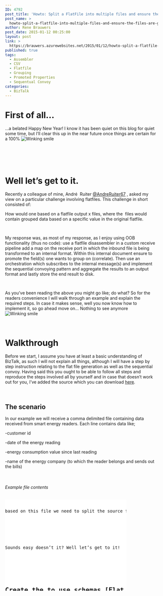 ```yaml
---
ID: 4792
post_title: 'Howto: Split a FlatFile into multiple files and ensure the files are grouped based on content from the source file using out of the box BizTalk functionality'
post_name: >
  howto-split-a-flatfile-into-multiple-files-and-ensure-the-files-are-grouped-based-on-content-from-the-source-file-using-out-of-the-box-biztalk-functionality
author: Rene Brauwers
post_date: 2015-01-12 00:25:00
layout: post
link: >
  https://brauwers.azurewebsites.net/2015/01/12/howto-split-a-flatfile-into-multiple-files-and-ensure-the-files-are-grouped-based-on-content-from-the-source-file-using-out-of-the-box-biztalk-functionality/
published: true
tags:
  - Assembler
  - CSV
  - Flatfile
  - Grouping
  - Promoted Properties
  - Sequentual Convoy
categories:
  - BizTalk
---
```

<h1>First of all…</h1>
<p>…a belated Happy New Year! I know it has been quiet on this blog for quiet some time, but I’ll clear this up in the near future once things are certain for a 100% <img class="wlEmoticon wlEmoticon-winkingsmile" style="border-top-style: none;border-left-style: none;border-bottom-style: none;border-right-style: none" alt="Winking smile" src="https://blogbrauwersimages.blob.core.windows.net/images/uploads/2015/01/wlEmoticon-winkingsmile.png"></p>
<h1>&nbsp;</h1>
<h1>Well let’s get to it.</h1>
<p>Recently a colleague of mine, André&nbsp; Ruiter <a href="https://twitter.com/andreruiter67" target="_blank" rel="noopener noreferrer">@AndreRuiter67</a> , asked my view on a particular challenge involving flatfiles. This challenge in short consisted of:</p>
<p>How would one based on a flatfile output x files, where the&nbsp; files would contain grouped data based on a specific value in the original flatfile. </p>
<p>&nbsp;</p>
<p>My response was, as most of my response, as I enjoy using OOB functionality (thus no code): use a flatfile disassembler in a custom receive pipeline add a map on the receive port in which the inbound file is being transformed to an internal format. Within this internal document ensure to promote the field(s) one wants to group on (correlate). Then use an orchestration which subscribes to the internal message(s) and implement the sequential convoying pattern and aggregate the results to an output format and lastly store the end result to disk.</p>
<p>&nbsp;</p>
<p>As you’ve been reading the above you might go like; do what? So for the readers convenience I will walk through an example and explain the required steps. In case it makes sense, well you now know how to implement it, so go ahead move on… Nothing to see anymore <img class="wlEmoticon wlEmoticon-winkingsmile" style="border-top-style: none;border-left-style: none;border-bottom-style: none;border-right-style: none" alt="Winking smile" src="https://blogbrauwersimages.blob.core.windows.net/images/uploads/2015/01/wlEmoticon-winkingsmile.png"></p>
<p>&nbsp;</p>
<h1>Walkthrough</h1>
<p>Before we start, I assume you have at least a basic understanding of BizTalk, as such I will not explain all things, although I will have a step by step instruction relating to the flat file generation as well as the sequential convoy. Having said this you ought to be able to follow all steps and reproduce the steps involved all by yourself and in case that doesn’t work out for you, I’ve added the source which you can download <a href="http://bit.ly/1AN6arB" target="_blank" rel="noopener noreferrer">here</a>. </p>
<p>&nbsp;</p>
<h2></h2>
<h2>The scenario</h2>
<p>In our example we will receive a comma delimited file containing data received from smart energy readers. Each line contains data like;</p>
<p>-customer id</p>
<p>-date of the energy reading</p>
<p>-energy consumption value since last reading</p>
<p>-name of the energy company (to which the reader belongs and sends out the bills)</p>
<p>&nbsp;</p>
<h6>Example file contents</h6>
<div id="scid:9D7513F9-C04C-4721-824A-2B34F0212519:5574375d-4cb1-411c-bfc5-6d17f35a2b55" class="wlWriterEditableSmartContent" style="float: none;padding-bottom: 0px;padding-top: 0px;padding-left: 0px;margin: 0px;padding-right: 0px">
<pre style="width: 400px;height: 300px;background-color:White;overflow: auto"><div><!--

Code highlighting produced by Actipro CodeHighlighter (freeware)
http://www.CodeHighlighter.com/

--><span style="color: #000000">customerId,readingDate,consumption,energyCompanyName
</span><span style="color: #800080">1</span><span style="color: #000000">,</span><span style="color: #800080">2015</span><span style="color: #000000">-</span><span style="color: #800080">01</span><span style="color: #000000">-</span><span style="color: #800080">01</span><span style="color: #000000">,</span><span style="color: #800080">12</span><span style="color: #000000">,</span><span style="color: #800000">&quot;</span><span style="color: #800000">Free Energy INC</span><span style="color: #800000">&quot;</span><span style="color: #000000">
</span><span style="color: #800080">2</span><span style="color: #000000">,</span><span style="color: #800080">2015</span><span style="color: #000000">-</span><span style="color: #800080">01</span><span style="color: #000000">-</span><span style="color: #800080">01</span><span style="color: #000000">,</span><span style="color: #800080">8</span><span style="color: #000000">,</span><span style="color: #800000">&quot;</span><span style="color: #800000">Water Works LTD</span><span style="color: #800000">&quot;</span><span style="color: #000000">
</span><span style="color: #800080">3</span><span style="color: #000000">,</span><span style="color: #800080">2015</span><span style="color: #000000">-</span><span style="color: #800080">01</span><span style="color: #000000">-</span><span style="color: #800080">01</span><span style="color: #000000">,</span><span style="color: #800080">23</span><span style="color: #000000">,</span><span style="color: #800000">&quot;</span><span style="color: #800000">Windmills INC</span><span style="color: #800000">&quot;</span><span style="color: #000000">
</span><span style="color: #800080">4</span><span style="color: #000000">,</span><span style="color: #800080">2015</span><span style="color: #000000">-</span><span style="color: #800080">01</span><span style="color: #000000">-</span><span style="color: #800080">01</span><span style="color: #000000">,</span><span style="color: #800080">5</span><span style="color: #000000">,</span><span style="color: #800000">&quot;</span><span style="color: #800000">Sun Unlimited</span><span style="color: #800000">&quot;</span><span style="color: #000000">
</span><span style="color: #800080">5</span><span style="color: #000000">,</span><span style="color: #800080">2015</span><span style="color: #000000">-</span><span style="color: #800080">01</span><span style="color: #000000">-</span><span style="color: #800080">01</span><span style="color: #000000">,</span><span style="color: #800080">6</span><span style="color: #000000">,</span><span style="color: #800000">&quot;</span><span style="color: #800000">Free Energy INC</span><span style="color: #800000">&quot;</span><span style="color: #000000">
</span><span style="color: #800080">6</span><span style="color: #000000">,</span><span style="color: #800080">2015</span><span style="color: #000000">-</span><span style="color: #800080">01</span><span style="color: #000000">-</span><span style="color: #800080">01</span><span style="color: #000000">,</span><span style="color: #800080">3</span><span style="color: #000000">,</span><span style="color: #800000">&quot;</span><span style="color: #800000">Free Energy INC</span><span style="color: #800000">&quot;</span><span style="color: #000000">
</span><span style="color: #800080">7</span><span style="color: #000000">,</span><span style="color: #800080">2015</span><span style="color: #000000">-</span><span style="color: #800080">01</span><span style="color: #000000">-</span><span style="color: #800080">01</span><span style="color: #000000">,</span><span style="color: #800080">12</span><span style="color: #000000">,</span><span style="color: #800000">&quot;</span><span style="color: #800000">Water Works LTD</span><span style="color: #800000">&quot;</span><span style="color: #000000">
</span><span style="color: #800080">8</span><span style="color: #000000">,</span><span style="color: #800080">2015</span><span style="color: #000000">-</span><span style="color: #800080">01</span><span style="color: #000000">-</span><span style="color: #800080">01</span><span style="color: #000000">,</span><span style="color: #800080">8</span><span style="color: #000000">,</span><span style="color: #800000">&quot;</span><span style="color: #800000">Windmills INC</span><span style="color: #800000">&quot;</span><span style="color: #000000">
</span><span style="color: #800080">9</span><span style="color: #000000">,</span><span style="color: #800080">2015</span><span style="color: #000000">-</span><span style="color: #800080">01</span><span style="color: #000000">-</span><span style="color: #800080">01</span><span style="color: #000000">,</span><span style="color: #800080">9</span><span style="color: #000000">,</span><span style="color: #800000">&quot;</span><span style="color: #800000">Windmills INC</span><span style="color: #800000">&quot;</span><span style="color: #000000">
</span><span style="color: #800080">10</span><span style="color: #000000">,</span><span style="color: #800080">2015</span><span style="color: #000000">-</span><span style="color: #800080">01</span><span style="color: #000000">-</span><span style="color: #800080">01</span><span style="color: #000000">,</span><span style="color: #800080">26</span><span style="color: #000000">,</span><span style="color: #800000">&quot;</span><span style="color: #800000">Sun Unlimited</span><span style="color: #800000">&quot;</span><span style="color: #000000">
</span><span style="color: #800080">11</span><span style="color: #000000">,</span><span style="color: #800080">2015</span><span style="color: #000000">-</span><span style="color: #800080">01</span><span style="color: #000000">-</span><span style="color: #800080">01</span><span style="color: #000000">,</span><span style="color: #800080">24</span><span style="color: #000000">,</span><span style="color: #800000">&quot;</span><span style="color: #800000">Water Works LTD</span><span style="color: #800000">&quot;</span><span style="color: #000000">
</span><span style="color: #800080">12</span><span style="color: #000000">,</span><span style="color: #800080">2015</span><span style="color: #000000">-</span><span style="color: #800080">01</span><span style="color: #000000">-</span><span style="color: #800080">01</span><span style="color: #000000">,</span><span style="color: #800080">17</span><span style="color: #000000">,</span><span style="color: #800000">&quot;</span><span style="color: #800000">Go Nuclear</span><span style="color: #800000">&quot;</span><span style="color: #000000">
</span><span style="color: #800080">13</span><span style="color: #000000">,</span><span style="color: #800080">2015</span><span style="color: #000000">-</span><span style="color: #800080">01</span><span style="color: #000000">-</span><span style="color: #800080">01</span><span style="color: #000000">,</span><span style="color: #800080">11</span><span style="color: #000000">,</span><span style="color: #800000">&quot;</span><span style="color: #800000">Water Works LTD</span><span style="color: #800000">&quot;</span><span style="color: #000000">
</span><span style="color: #800080">14</span><span style="color: #000000">,</span><span style="color: #800080">2015</span><span style="color: #000000">-</span><span style="color: #800080">01</span><span style="color: #000000">-</span><span style="color: #800080">01</span><span style="color: #000000">,</span><span style="color: #800080">9</span><span style="color: #000000">,</span><span style="color: #800000">&quot;</span><span style="color: #800000">Windmills INC</span><span style="color: #800000">&quot;</span><span style="color: #000000">
</span><span style="color: #800080">15</span><span style="color: #000000">,</span><span style="color: #800080">2015</span><span style="color: #000000">-</span><span style="color: #800080">01</span><span style="color: #000000">-</span><span style="color: #800080">01</span><span style="color: #000000">,</span><span style="color: #800080">0</span><span style="color: #000000">,</span><span style="color: #800000">&quot;</span><span style="color: #800000">Free Energy INC</span><span style="color: #800000">&quot;</span><span style="color: #000000">
</span><span style="color: #800080">16</span><span style="color: #000000">,</span><span style="color: #800080">2015</span><span style="color: #000000">-</span><span style="color: #800080">01</span><span style="color: #000000">-</span><span style="color: #800080">01</span><span style="color: #000000">,</span><span style="color: #800080">5</span><span style="color: #000000">,</span><span style="color: #800000">&quot;</span><span style="color: #800000">Go Nuclear</span><span style="color: #800000">&quot;</span><span style="color: #000000">
</span><span style="color: #800080">17</span><span style="color: #000000">,</span><span style="color: #800080">2015</span><span style="color: #000000">-</span><span style="color: #800080">01</span><span style="color: #000000">-</span><span style="color: #800080">01</span><span style="color: #000000">,</span><span style="color: #800080">12</span><span style="color: #000000">,</span><span style="color: #800000">&quot;</span><span style="color: #800000">Windmills INC</span><span style="color: #800000">&quot;</span><span style="color: #000000">
</span><span style="color: #800080">18</span><span style="color: #000000">,</span><span style="color: #800080">2015</span><span style="color: #000000">-</span><span style="color: #800080">01</span><span style="color: #000000">-</span><span style="color: #800080">01</span><span style="color: #000000">,</span><span style="color: #800080">43</span><span style="color: #000000">,</span><span style="color: #800000">&quot;</span><span style="color: #800000">Sun Unlimited</span><span style="color: #800000">&quot;</span><span style="color: #000000">
</span><span style="color: #800080">19</span><span style="color: #000000">,</span><span style="color: #800080">2015</span><span style="color: #000000">-</span><span style="color: #800080">01</span><span style="color: #000000">-</span><span style="color: #800080">01</span><span style="color: #000000">,</span><span style="color: #800080">35</span><span style="color: #000000">,</span><span style="color: #800000">&quot;</span><span style="color: #800000">Water Works LTD</span><span style="color: #800000">&quot;</span><span style="color: #000000">
</span><span style="color: #800080">20</span><span style="color: #000000">,</span><span style="color: #800080">2015</span><span style="color: #000000">-</span><span style="color: #800080">01</span><span style="color: #000000">-</span><span style="color: #800080">01</span><span style="color: #000000">,</span><span style="color: #800080">23</span><span style="color: #000000">,</span><span style="color: #800000">&quot;</span><span style="color: #800000">Free Energy INC</span><span style="color: #800000">&quot;</span><span style="color: #000000">
</span><span style="color: #800080">21</span><span style="color: #000000">,</span><span style="color: #800080">2015</span><span style="color: #000000">-</span><span style="color: #800080">01</span><span style="color: #000000">-</span><span style="color: #800080">01</span><span style="color: #000000">,</span><span style="color: #800080">2</span><span style="color: #000000">,</span><span style="color: #800000">&quot;</span><span style="color: #800000">Sun Unlimited</span><span style="color: #800000">&quot;</span><span style="color: #000000">
</span><span style="color: #800080">22</span><span style="color: #000000">,</span><span style="color: #800080">2015</span><span style="color: #000000">-</span><span style="color: #800080">01</span><span style="color: #000000">-</span><span style="color: #800080">01</span><span style="color: #000000">,</span><span style="color: #800080">14</span><span style="color: #000000">,</span><span style="color: #800000">&quot;</span><span style="color: #800000">Free Energy INC</span><span style="color: #800000">&quot;</span><span style="color: #000000">
</span><span style="color: #800080">23</span><span style="color: #000000">,</span><span style="color: #800080">2015</span><span style="color: #000000">-</span><span style="color: #800080">01</span><span style="color: #000000">-</span><span style="color: #800080">01</span><span style="color: #000000">,</span><span style="color: #800080">13</span><span style="color: #000000">,</span><span style="color: #800000">&quot;</span><span style="color: #800000">Water Works LTD</span><span style="color: #800000">&quot;</span><span style="color: #000000">
</span><span style="color: #800080">24</span><span style="color: #000000">,</span><span style="color: #800080">2015</span><span style="color: #000000">-</span><span style="color: #800080">01</span><span style="color: #000000">-</span><span style="color: #800080">01</span><span style="color: #000000">,</span><span style="color: #800080">9</span><span style="color: #000000">,</span><span style="color: #800000">&quot;</span><span style="color: #800000">Go Nuclear</span><span style="color: #800000">&quot;</span><span style="color: #000000">
</span><span style="color: #800080">25</span><span style="color: #000000">,</span><span style="color: #800080">2015</span><span style="color: #000000">-</span><span style="color: #800080">01</span><span style="color: #000000">-</span><span style="color: #800080">01</span><span style="color: #000000">,</span><span style="color: #800080">26</span><span style="color: #000000">,</span><span style="color: #800000">&quot;</span><span style="color: #800000">Windmills INC</span><span style="color: #800000">&quot;</span><span style="color: #000000">
</span><span style="color: #800080">26</span><span style="color: #000000">,</span><span style="color: #800080">2015</span><span style="color: #000000">-</span><span style="color: #800080">01</span><span style="color: #000000">-</span><span style="color: #800080">01</span><span style="color: #000000">,</span><span style="color: #800080">27</span><span style="color: #000000">,</span><span style="color: #800000">&quot;</span><span style="color: #800000">Sun Unlimited</span><span style="color: #800000">&quot;</span><span style="color: #000000">
</span><span style="color: #800080">27</span><span style="color: #000000">,</span><span style="color: #800080">2015</span><span style="color: #000000">-</span><span style="color: #800080">01</span><span style="color: #000000">-</span><span style="color: #800080">01</span><span style="color: #000000">,</span><span style="color: #800080">25</span><span style="color: #000000">,</span><span style="color: #800000">&quot;</span><span style="color: #800000">Go Nuclear</span><span style="color: #800000">&quot;</span><span style="color: #000000">
</span><span style="color: #800080">28</span><span style="color: #000000">,</span><span style="color: #800080">2015</span><span style="color: #000000">-</span><span style="color: #800080">01</span><span style="color: #000000">-</span><span style="color: #800080">01</span><span style="color: #000000">,</span><span style="color: #800080">31</span><span style="color: #000000">,</span><span style="color: #800000">&quot;</span><span style="color: #800000">Water Works LTD</span><span style="color: #800000">&quot;</span><span style="color: #000000">
</span><span style="color: #800080">29</span><span style="color: #000000">,</span><span style="color: #800080">2015</span><span style="color: #000000">-</span><span style="color: #800080">01</span><span style="color: #000000">-</span><span style="color: #800080">01</span><span style="color: #000000">,</span><span style="color: #800080">4</span><span style="color: #000000">,</span><span style="color: #800000">&quot;</span><span style="color: #800000">Water Works LTD</span><span style="color: #800000">&quot;</span><span style="color: #000000">
</span><span style="color: #800080">30</span><span style="color: #000000">,</span><span style="color: #800080">2015</span><span style="color: #000000">-</span><span style="color: #800080">01</span><span style="color: #000000">-</span><span style="color: #800080">01</span><span style="color: #000000">,</span><span style="color: #800080">7</span><span style="color: #000000">,</span><span style="color: #800000">&quot;</span><span style="color: #800000">Sun Unlimited</span><span style="color: #800000">&quot;</span></div></pre>
<p><!-- Code inserted with Steve Dunn's Windows Live Writer Code Formatter Plugin.  http://dunnhq.com --></div>
<p>based on this file we need to split the source file into separate files grouped by energy company. </p>
<p>&nbsp;</p>
<p>Sounds easy doesn’t it? Well let’s get to it! </p>
<p>&nbsp;</p>
<h2>Create the to use schemas [Flat file header ]</h2>
<p>First of we will start with creating an xml presentation of the source flat file <em>Header</em>. For this we will use the BizTalk Flat File Wizard. </p>
<p>&nbsp;</p>
<h3>Step 1</h3>
<p>In the solution explorer of Visual Studio, select your BizTalk Project and add a new item <strong>[ Right Click -&gt; Add -&gt; New Item -&gt; Flat File Schema Wizard ] </strong>and add a descriptive name for the flatfile schema header you are about to create and click on the <strong>[ Add button ]</strong></p>
<p>&nbsp;</p>
<p><a href="https://blogbrauwersimages.blob.core.windows.net/images/uploads/2015/01/image.png"><img title="image" style="border-top: 0px;border-right: 0px;border-bottom: 0px;padding-top: 0px;padding-left: 0px;border-left: 0px;padding-right: 0px" border="0" alt="image" src="https://blogbrauwersimages.blob.core.windows.net/images/uploads/2015/01/image_thumb.png" width="641" height="444"></a></p>
<p>&nbsp;</p>
<h3>Step 2</h3>
<p>The BizTalk Flat File Wizard will appear. Now press the <strong>[ Next button]</strong> untill you see <strong>[ Flat File Information Screen ]</strong>. On this screen, <strong>[ browse ]</strong> to the csv file in question. Enter a name for the record in the <strong>[ Record Name ]</strong> input field. Leave the other options in tact and press the <strong>[ Next button ]</strong>.</p>
<p>&nbsp;</p>
<p><a href="https://blogbrauwersimages.blob.core.windows.net/images/uploads/2015/01/image1.png"><img title="image" style="border-top: 0px;border-right: 0px;border-bottom: 0px;padding-top: 0px;padding-left: 0px;border-left: 0px;padding-right: 0px" border="0" alt="image" src="https://blogbrauwersimages.blob.core.windows.net/images/uploads/2015/01/image_thumb1.png" width="639" height="503"></a></p>
<p>&nbsp;</p>
<h3>Step 3</h3>
<p>You should now be on the <strong>[ Select Document Screen ]</strong>. On this screen, select the header&nbsp; <strong>[ The first line ] </strong>and press the <strong>[ Next button ]</strong>.</p>
<p><a href="https://blogbrauwersimages.blob.core.windows.net/images/uploads/2015/01/image2.png"><img title="image" style="border-top: 0px;border-right: 0px;border-bottom: 0px;padding-top: 0px;padding-left: 0px;border-left: 0px;padding-right: 0px" border="0" alt="image" src="https://blogbrauwersimages.blob.core.windows.net/images/uploads/2015/01/image_thumb2.png" width="647" height="511"></a></p>
<p>&nbsp;</p>
<h3>Step 4</h3>
<p>At this point you should be on the <strong>[ Select Record Format Screen ]</strong>. On this screen, ensure you select that the record is being by means of a <strong>[ Delimiter Symbol ]</strong>. Once you’ve selected this item press the <strong>[ Next button ]</strong>.</p>
<p>&nbsp;</p>
<p><a href="https://blogbrauwersimages.blob.core.windows.net/images/uploads/2015/01/image3.png"><img title="image" style="border-top: 0px;border-right: 0px;border-bottom: 0px;padding-top: 0px;padding-left: 0px;border-left: 0px;padding-right: 0px" border="0" alt="image" src="https://blogbrauwersimages.blob.core.windows.net/images/uploads/2015/01/image_thumb3.png" width="650" height="516"></a></p>
<p>&nbsp;</p>
<h3>Step 5</h3>
<p>The next screen which pops up allows you the select the <strong>[ Child Delimiter ]</strong> ensure that for you select the <strong>[ {CR/LF} ]</strong> option. Now press the <strong>[ Next Button ]</strong></p>
<p><strong><font color="#333333"></font></strong>&nbsp;</p>
<p><a href="https://blogbrauwersimages.blob.core.windows.net/images/uploads/2015/01/image4.png"><img title="image" style="border-top: 0px;border-right: 0px;border-bottom: 0px;padding-top: 0px;padding-left: 0px;border-left: 0px;padding-right: 0px" border="0" alt="image" src="https://blogbrauwersimages.blob.core.windows.net/images/uploads/2015/01/image_thumb4.png" width="652" height="515"></a></p>
<p>&nbsp;</p>
<h3>Step 6</h3>
<p>Now you will be presented with the <strong>[ Child Elements ]</strong> screen. On this screen ensure that you change the <strong>[ Element Type ]</strong> from <strong>[ Field Element ]</strong> to <strong>[ Record ]</strong>. Once done press the <strong>[ Next Button ]</strong>.</p>
<p>&nbsp;</p>
<p><a href="https://blogbrauwersimages.blob.core.windows.net/images/uploads/2015/01/image5.png"><img title="image" style="border-top: 0px;border-right: 0px;border-bottom: 0px;padding-top: 0px;padding-left: 0px;border-left: 0px;padding-right: 0px" border="0" alt="image" src="https://blogbrauwersimages.blob.core.windows.net/images/uploads/2015/01/image_thumb5.png" width="656" height="518"></a></p>
<p>&nbsp;</p>
<h3>Step 7</h3>
<p>So far all we have done is defined our record definition, the next few steps will define our header elements (our columns if you prefer). The screen which you will be presented with at this stage is the start of this process.&nbsp; In order to start press the <strong>[ Next Button ]</strong></p>
<p><strong><font color="#333333"></font></strong>&nbsp;</p>
<p><a href="https://blogbrauwersimages.blob.core.windows.net/images/uploads/2015/01/image6.png"><img title="image" style="border-top: 0px;border-right: 0px;border-bottom: 0px;padding-top: 0px;padding-left: 0px;border-left: 0px;padding-right: 0px" border="0" alt="image" src="https://blogbrauwersimages.blob.core.windows.net/images/uploads/2015/01/image_thumb6.png" width="658" height="519"></a></p>
<p>&nbsp;</p>
<h3>Step 8</h3>
<p>The sceen <strong>[ Select Document Data ]</strong> allows you to select the actual data (headers elements). If you followed up on all the steps so far it would suffice to select the <strong>[ Next Button ]</strong>. In case you’re not sure ensure that you only have selected the actual data excluding the <u><strong>[ New line characters ]</strong>.</u></p>
<p><u></u>&nbsp;</p>
<p><a href="https://blogbrauwersimages.blob.core.windows.net/images/uploads/2015/01/image7.png"><img title="image" style="border-top: 0px;border-right: 0px;border-bottom: 0px;padding-top: 0px;padding-left: 0px;border-left: 0px;padding-right: 0px" border="0" alt="image" src="https://blogbrauwersimages.blob.core.windows.net/images/uploads/2015/01/image_thumb7.png" width="658" height="519"></a></p>
<p><font color="#333333"></font>&nbsp;</p>
<h3>Step 9</h3>
<p>Once again you will be presented with the <strong> [ Select Record Format Screen ]</strong>. On this screen, ensure you select that the record is being by means of a <strong>[ Delimiter Symbol ]</strong>. Once you’ve selected this item press the <strong>[ Next button ]</strong>.</p>
<p>&nbsp;</p>
<p><a href="https://blogbrauwersimages.blob.core.windows.net/images/uploads/2015/01/image8.png"><img title="image" style="border-top: 0px;border-right: 0px;border-bottom: 0px;padding-top: 0px;padding-left: 0px;border-left: 0px;padding-right: 0px" border="0" alt="image" src="https://blogbrauwersimages.blob.core.windows.net/images/uploads/2015/01/image_thumb8.png" width="662" height="522"></a></p>
<p>&nbsp;</p>
<h3>Step 10</h3>
<p>The next screen which pops up allows you the select the <strong>[ Child Delimiter ]</strong> ensure that for you select the <strong>[ , ] (Comma)</strong> option. Now press the <strong>[ Next Button ]</strong></p>
<p><strong><font color="#333333"></font></strong>&nbsp;</p>
<p><a href="https://blogbrauwersimages.blob.core.windows.net/images/uploads/2015/01/image9.png"><img title="image" style="border-top: 0px;border-right: 0px;border-bottom: 0px;padding-top: 0px;padding-left: 0px;border-left: 0px;padding-right: 0px" border="0" alt="image" src="https://blogbrauwersimages.blob.core.windows.net/images/uploads/2015/01/image_thumb9.png" width="664" height="524"></a></p>
<p>&nbsp;</p>
<h3>Step 11</h3>
<p>You will now be presented with the <strong>[&nbsp; Childs Elements ]</strong> screen which actually allows us to define the columns of the header. In our example we will make a few modification relating to the <strong>[ Element Name ]</strong> we will not change the <strong>[ Data Type</strong> <strong>] </strong>as we are defining our header section and we are currently only defining the header (column) names. For brevity see the screenshot below which depicts all changes I’ve made. Once you have made the changes press the <strong>[ Next Button ]</strong></p>
<p>&nbsp;</p>
<h6>Before changes</h6>
<p><a href="https://blogbrauwersimages.blob.core.windows.net/images/uploads/2015/01/image10.png"><img title="image" style="border-top: 0px;border-right: 0px;border-bottom: 0px;padding-top: 0px;padding-left: 0px;border-left: 0px;padding-right: 0px" border="0" alt="image" src="https://blogbrauwersimages.blob.core.windows.net/images/uploads/2015/01/image_thumb10.png" width="672" height="530"></a></p>
<p>&nbsp;</p>
<h6>After changes</h6>
<p><a href="https://blogbrauwersimages.blob.core.windows.net/images/uploads/2015/01/image11.png"><img title="image" style="border-top: 0px;border-right: 0px;border-bottom: 0px;padding-top: 0px;padding-left: 0px;border-left: 0px;padding-right: 0px" border="0" alt="image" src="https://blogbrauwersimages.blob.core.windows.net/images/uploads/2015/01/image_thumb11.png" width="676" height="533"></a></p>
<p>&nbsp;</p>
<h3>Step 12</h3>
<p>Congratulations at this point you have created your header structure, the end result should look similar to the image as depicted below. (note I’ve selected the Flat File tab, to display the non-xsd view)</p>
<p>&nbsp;</p>
<p>&lt;a href=&quot;http://blog <a href="http://biturlz.com/Cr4uy3i">les pilules de viagra</a>.brauwers.nl/wp-content/uploads/2015/01/image12.png"&gt;<img title="image" style="border-top: 0px;border-right: 0px;border-bottom: 0px;padding-top: 0px;padding-left: 0px;border-left: 0px;padding-right: 0px" border="0" alt="image" src="https://blogbrauwersimages.blob.core.windows.net/images/uploads/2015/01/image_thumb12.png" width="684" height="565"></a></p>
<p>&nbsp;</p>
<h2>Create the to use schemas [Flat file non header data]</h2>
<p>Now that we have defined our xml representation of our flat file header is time to define an xml representation of the <em>non header data</em>. For this we will once again use the BizTalk Flat File Wizard. The steps 1 to 13 we went thought earlier will have to repeated with a few <strong>[ Changes in Configuration</strong>&nbsp;<strong>]</strong>. As such I will only list those steps which are different. Yeah you are allowed to call me lazy <img class="wlEmoticon wlEmoticon-smilewithtongueout" style="border-top-style: none;border-left-style: none;border-bottom-style: none;border-right-style: none" alt="Smile with tongue out" src="https://blogbrauwersimages.blob.core.windows.net/images/uploads/2015/01/wlEmoticon-smilewithtongueout.png">&nbsp;</p>
<h3>Step 2</h3>
<p>The BizTalk Flat File Wizard will appear. Now press the <strong>[ Next button]</strong> until you see <strong>[ Flat File Information Screen ]</strong>. On this screen, <strong>[ browse ]</strong> to the csv file in question. Enter a name for the record in the <strong>[ Record Name ]</strong> input field. Leave the other options in tact and press the <strong>[ Next button ]</strong>. Note I’ve named the <strong>[ Record Name ]</strong> EnergyReadings</p>
<p><a href="https://blogbrauwersimages.blob.core.windows.net/images/uploads/2015/01/image13.png"><img title="image" style="border-top: 0px;border-right: 0px;border-bottom: 0px;padding-top: 0px;padding-left: 0px;border-left: 0px;padding-right: 0px" border="0" alt="image" src="https://blogbrauwersimages.blob.core.windows.net/images/uploads/2015/01/image_thumb13.png" width="689" height="544"></a></p>
<p>&nbsp;</p>
<h3>Step 3</h3>
<p>You should now be on the <strong>[ Select Document Screen ]</strong>. On this screen, select the <strong>[ The second line ] </strong>which contains the (repeating) data <strong>&nbsp;</strong>and press the <strong>[ Next button ]</strong>.</p>
<p>&nbsp;</p>
<p><a href="https://blogbrauwersimages.blob.core.windows.net/images/uploads/2015/01/image14.png"><img title="image" style="border-top: 0px;border-right: 0px;border-bottom: 0px;padding-top: 0px;padding-left: 0px;border-left: 0px;padding-right: 0px" border="0" alt="image" src="https://blogbrauwersimages.blob.core.windows.net/images/uploads/2015/01/image_thumb14.png" width="695" height="549"></a></p>
<p>&nbsp;</p>
<h3>Step 6</h3>
<p>Now you will be presented with the <strong>[ Child Elements ]</strong> screen. On this screen ensure that you change the <strong>[ Element Type ]</strong> from <strong>[ Field Element ]</strong> to <strong>[ Repeating Record ]</strong>. Once done press the <strong>[ Next Button ]</strong>.</p>
<p>&nbsp;</p>
<p><a href="https://blogbrauwersimages.blob.core.windows.net/images/uploads/2015/01/image15.png"><img title="image" style="border-top: 0px;border-right: 0px;border-bottom: 0px;padding-top: 0px;padding-left: 0px;border-left: 0px;padding-right: 0px" border="0" alt="image" src="https://blogbrauwersimages.blob.core.windows.net/images/uploads/2015/01/image_thumb15.png" width="701" height="553"></a></p>
<p>&nbsp;</p>
<h3>Step 11</h3>
<p>You will now be presented with the <strong>[&nbsp; Childs Elements ]</strong> screen which actually allows us to define the columns value. In our example we will make a few modification relating to the <strong>[ Element Name ]</strong> and the <strong>[ Data Type</strong> <strong>]</strong>. For brevity see the screenshot below which depicts all changes I’ve made. Once you have made the changes press the <strong>[ Next Button ]</strong></p>
<p>&nbsp;</p>
<h6>After changes</h6>
<p><a href="https://blogbrauwersimages.blob.core.windows.net/images/uploads/2015/01/image16.png"><img title="image" style="border-top: 0px;border-right: 0px;border-bottom: 0px;padding-top: 0px;padding-left: 0px;border-left: 0px;padding-right: 0px" border="0" alt="image" src="https://blogbrauwersimages.blob.core.windows.net/images/uploads/2015/01/image_thumb16.png" width="704" height="555"></a></p>
<p>&nbsp;</p>
<p>Congratulations at this point you have created your data structure, however we will need to make some manual changes to the generated schema. This changes will ensure that we will instruct BizTalk to<strong>[ Auto Debatch ] </strong>the inbound records to single records (in case there are multiple data lines.)</p>
<p>&nbsp;</p>
<h3>Step 12</h3>
<p>In order to ensure that <strong>[ Auto Debatching</strong> <strong>]</strong> will happen we will need to do the following. <strong>[ Select the Schema Element ] </strong>of the newly generated schema and then in the <strong>[ Properties ]</strong> window ensure to change the following setting: <strong>[ Allow Message Breakup at InFix Root ] </strong>from<strong>&nbsp; [ False ]</strong>&nbsp; to <strong>[ True ]</strong></p>
<p><strong><font color="#333333"></font></strong>&nbsp;</p>
<p><a href="https://blogbrauwersimages.blob.core.windows.net/images/uploads/2015/01/image17.png"><img title="image" style="border-top: 0px;border-right: 0px;border-bottom: 0px;padding-top: 0px;padding-left: 0px;border-left: 0px;padding-right: 0px" border="0" alt="image" src="https://blogbrauwersimages.blob.core.windows.net/images/uploads/2015/01/image_thumb17.png" width="717" height="400"></a></p>
<p>&nbsp;</p>
<h3>Step 13</h3>
<p>The last step we need to perform to enable <strong>[ Auto Debatching ]</strong> consists of changing the <strong>[ Max Occurs ]</strong>&nbsp; <strong>[ Property</strong> <strong>] </strong>of the <strong>[ Repeating ‘Element’ ] </strong>from being <strong>[ Unbound</strong> <strong>]</strong>&nbsp; to <strong>[ 1 ]</strong></p>
<p><strong><font color="#333333"></font></strong>&nbsp;</p>
<p><a href="https://blogbrauwersimages.blob.core.windows.net/images/uploads/2015/01/image18.png"><img title="image" style="border-top: 0px;border-right: 0px;border-bottom: 0px;padding-top: 0px;padding-left: 0px;border-left: 0px;padding-right: 0px" border="0" alt="image" src="https://blogbrauwersimages.blob.core.windows.net/images/uploads/2015/01/image_thumb18.png" width="722" height="399"></a></p>
<p><strong><font color="#333333"></font></strong>&nbsp;</p>
<h2>Create the to use schemas [Other]</h2>
<p>Now that we’ve created our schemas which represent the flat file definition, we can move on to creating the other schema’s we need. I will not go over the details on how to create these ‘normal’&nbsp; schemas instead I’ll list the schema’s required.</p>
<p>&nbsp;</p>
<h4>Property schema</h4>
<p>We start of with a definition of a simple property schema, this schema will only hold one field and will be named EnergyCompany. </p>
<p>&nbsp;</p>
<p><a href="https://blogbrauwersimages.blob.core.windows.net/images/uploads/2015/01/image19.png"><img title="image" style="border-top: 0px;border-right: 0px;border-bottom: 0px;padding-top: 0px;padding-left: 0px;border-left: 0px;margin: 0px;padding-right: 0px" border="0" alt="image" src="https://blogbrauwersimages.blob.core.windows.net/images/uploads/2015/01/image_thumb19.png" width="191" height="79"></a></p>
<p>&nbsp;</p>
<p>If you need more information with regards to property schemas please click on this <a href="http://msdn.microsoft.com/en-us/library/aa561059.aspx" target="_blank" rel="noopener noreferrer">link</a>.</p>
<p>&nbsp;</p>
<h4>Internal schema: Reading</h4>
<p>This schema is our internal representation of a energy reading, and looks as depicted below. Please note that the element named <strong>[ CompanyName ] </strong>has been promoted, as such we can use it later on when we are about to implement or sequential convoy.</p>
<p>&nbsp;</p>
<p><a href="https://blogbrauwersimages.blob.core.windows.net/images/uploads/2015/01/image20.png"><img title="image" style="border-top: 0px;border-right: 0px;border-bottom: 0px;padding-top: 0px;padding-left: 0px;border-left: 0px;margin: 0px;padding-right: 0px" border="0" alt="image" src="https://blogbrauwersimages.blob.core.windows.net/images/uploads/2015/01/image_thumb20.png" width="231" height="141"></a></p>
<p>&nbsp;</p>
<h4>Internal schema: EnergyReading</h4>
<p>This schema is the actual representation of the xml we will output and contains multiple readings on a per energy ompany basis. It has to be noted that this schema is a composite schema and as such it <strong>[ Imports ]</strong> the schema <strong>[ Reading ] </strong>(see 1). The other thing which has to be noted is the fact that the <strong>[ Reading ]</strong> element has it’s <strong>[ Max Occurs ]</strong> value set to unbounded.</p>
<p>&nbsp;</p>
<p><a href="https://blogbrauwersimages.blob.core.windows.net/images/uploads/2015/01/image21.png"><img title="image" style="border-top: 0px;border-right: 0px;border-bottom: 0px;padding-top: 0px;padding-left: 0px;border-left: 0px;padding-right: 0px" border="0" alt="image" src="https://blogbrauwersimages.blob.core.windows.net/images/uploads/2015/01/image_thumb21.png" width="738" height="383"></a></p>
<p>&nbsp;</p>
<h2>Creation of the Receive Pipeline</h2>
<p>Now that all schemas have been created we can go ahead with the creation of a receive pipeline. Once again I will not dive into the nitty gritty details, but if you require more information please click on this <a href="http://msdn.microsoft.com/en-us/library/ee267879(v=bts.10).aspx" target="_blank" rel="noopener noreferrer">link</a></p>
<p>&nbsp;</p>
<p>So create a <strong>[Receive Pipeline ]</strong> and give it a meaning name, drag a <strong>[ Flat File Disassembler Component ]</strong> to the <strong>[ Design Surface ]</strong> and drop it in the <strong>[ Disassemble stage (1) ]</strong>. Now <strong>[ Click ]</strong>on the just added component and go to the <strong>[ Properties Windows ]</strong>. In this window ensure to select the earlier on created <strong>[ Flat File Header Schema ]</strong> for the <strong>[ Header Schema Property (2) ]</strong> and select the <strong>[Flat File Schema ]</strong> for the <strong>[ Document Schema Property (2) ]</strong>.</p>
<p>&nbsp;</p>
<p><a href="https://blogbrauwersimages.blob.core.windows.net/images/uploads/2015/01/image22.png"><img title="image" style="border-top: 0px;border-right: 0px;border-bottom: 0px;padding-top: 0px;padding-left: 0px;border-left: 0px;padding-right: 0px" border="0" alt="image" src="https://blogbrauwersimages.blob.core.windows.net/images/uploads/2015/01/image_thumb22.png" width="743" height="361"></a></p>
<p>&nbsp;</p>
<h2>Transformations</h2>
<p>At this point we can start with the required mappings we need. In total we will need 3 maps. The required maps are listed below. </p>
<p>&nbsp;</p>
<blockquote>
<p>Please note if you want to learn more with regards to mappings and advanced patterns (In my example everything is kept quit basic), I can only recommend that you download and start reading an ebook titled “BizTalk Mapping Patterns and Best Practices” which a friend of mine, Sandro Pereira <a href="https://www.twitter.com/sandro_asp" target="_blank" rel="noopener noreferrer">@sandro_asp</a>,&nbsp; and Microsoft Integration MVP put together for free. Go <a href="http://sandroaspbiztalkblog.wordpress.com/2014/09/28/biztalk-mapping-patterns-and-best-practices-book-free-released/" target="_blank" rel="noopener noreferrer">here</a> to download it</p>
</blockquote>
<p>&nbsp;</p>
<h4>EnergyReadingFF_TO_Reading</h4>
<p>This mapping will be used on the receive port and will map the generated inbound flat file xml structure to our single reading file.</p>
<p>&nbsp;</p>
<p><a href="https://blogbrauwersimages.blob.core.windows.net/images/uploads/2015/01/image23.png"><img title="image" style="border-top: 0px;border-right: 0px;border-bottom: 0px;padding-top: 0px;padding-left: 0px;border-left: 0px;padding-right: 0px" border="0" alt="image" src="https://blogbrauwersimages.blob.core.windows.net/images/uploads/2015/01/image_thumb23.png" width="750" height="209"></a></p>
<p>&nbsp;</p>
<h4>Reading_TO_EnergyReadings</h4>
<p>This mapping will be used in our orchestration, which implements a sequential convoy, and maps the single reading file to the energy readings </p>
<p>&nbsp;</p>
<p><a href="https://blogbrauwersimages.blob.core.windows.net/images/uploads/2015/01/image24.png"><img title="image" style="border-top: 0px;border-right: 0px;border-bottom: 0px;padding-top: 0px;padding-left: 0px;border-left: 0px;padding-right: 0px" border="0" alt="image" src="https://blogbrauwersimages.blob.core.windows.net/images/uploads/2015/01/image_thumb24.png" width="760" height="209"></a></p>
<h4>&nbsp;</h4>
<h4>Reading_Readings_TO_AggregatedEnergyReadings</h4>
<p>This mapping will be used in our orchestration which implements a sequential convoy as well, and maps all results together.</p>
<p>&nbsp;</p>
<p><a href="https://blogbrauwersimages.blob.core.windows.net/images/uploads/2015/01/image25.png"><img title="image" style="border-top: 0px;border-right: 0px;border-bottom: 0px;padding-top: 0px;padding-left: 0px;border-left: 0px;padding-right: 0px" border="0" alt="image" src="https://blogbrauwersimages.blob.core.windows.net/images/uploads/2015/01/image_thumb25.png" width="762" height="349"></a></p>
<p>&nbsp;</p>
<h2>Sequential Convoy</h2>
<p>Before we can deploy our BizTalk Application there is one more thing we need to implement, and that’s a mechanism to output the grouped files. The way to implement this is using an orchestration and implement the <strong>[ Sequential Convoy ]</strong> pattern. Below a screenshot of the end result and I’ll go into the basic details using steps which refer to the screenshot below. In case you want to now more about the <strong>[ Sequential Convoy]</strong> pattern please click on this <a href="http://msdn.microsoft.com/en-us/library/aa561843.aspx" target="_blank" rel="noopener noreferrer">link</a>.</p>
<p>&nbsp;</p>
<p><a href="https://blogbrauwersimages.blob.core.windows.net/images/uploads/2015/01/image26.png"><img title="image" style="border-top: 0px;border-right: 0px;border-bottom: 0px;padding-top: 0px;padding-left: 0px;border-left: 0px;padding-right: 0px" border="0" alt="image" src="https://blogbrauwersimages.blob.core.windows.net/images/uploads/2015/01/image_thumb26.png" width="760" height="816"></a></p>
<p>&nbsp;</p>
<h4>Step 1: rcvReading</h4>
<p>This receive shape ensures that messages with the message type <a href="http://FlatFileGrouping.Reading#Reading">http://FlatFileGrouping.Reading#Reading</a> are being subscribed to. These are the single reading messages as stated earlier. It has to be noted that we initialize a <strong>[ correlation Set ]</strong> this set will ensure that we actually will create a single process (Singleton) which subscribes not only to messages of the aforementioned messagetypes but to messages which contain the same value for the element CompanyName contained with the reading message.</p>
<p>&nbsp;</p>
<p>Click on this <a href="http://msdn.microsoft.com/en-US/library/ee253479(v=bts.10).aspx" target="_blank" rel="noopener noreferrer">link</a> for more information on the <strong>[ Receive shape ]</strong></p>
<p>Click on this <a href="http://msdn.microsoft.com/en-us/library/aa560163.aspx" target="_blank" rel="noopener noreferrer">link</a> for more information on <strong>[ Correlation Sets ]</strong> </p>
<p>&nbsp;</p>
<h4>Step 2: Init Timeout boolean</h4>
<p>This expression shape is used to initialize a boolean which is used later on in the process to indicate if the convoying process should be ended. The initial value here is set <strong>[ False ]</strong></p>
<p><strong><font color="#333333"></font></strong>&nbsp;</p>
<p>Click on this <a href="http://msdn.microsoft.com/en-us/library/ee253557(v=bts.10).aspx" target="_blank" rel="noopener noreferrer">link</a> for more information on the <strong>[ Expression Shape ]</strong></p>
<p>&nbsp;</p>
<h4>Step 3: Construct Energy Readings</h4>
<p>This construction block is used to to host the <strong>[ Reading_TO_EnergyReadings ]</strong> transformation, and as such initializes the actual message we will send out to disk containing the grouped contents with regards to the energy readings on a per company base</p>
<p>&nbsp;</p>
<p>Click on <a href="http://msdn.microsoft.com/en-us/library/ee253554(v=bts.10).aspx" target="_blank" rel="noopener noreferrer">this</a> link for more information on the <strong>[ Construct Message Shape ]</strong></p>
<p>&nbsp;</p>
<h4>Step 4: Loop until timeout</h4>
<p>This loop ensures that the contained logic is being repeated as long as the previous initialized boolean is False. In our specific case the boolean is set to true once we have not received any more reading messages for 30 seconds.</p>
<p>&nbsp;</p>
<p>Click on <a href="http://msdn.microsoft.com/en-us/library/ee268264(v=bts.10).aspx" target="_blank" rel="noopener noreferrer">this</a> link for more information on the <strong>[ Looping Shape ]</strong></p>
<p>&nbsp;</p>
<h4>Step 5: Listen</h4>
<p>This shape will enable us to receive other messages for a given time window. </p>
<p>&nbsp;</p>
<p>Click on this <a href="http://msdn.microsoft.com/en-US/library/ee253551(v=bts.10).aspx" target="_blank" rel="noopener noreferrer">link</a> for more information on the <strong>[ Listen Shape ]</strong></p>
<p><strong><font color="#333333"></font></strong>&nbsp;</p>
<h4>Step 6: rcvSubsequentReadings</h4>
<p>This receive shape ensures that messages with the message type <a href="http://FlatFileGrouping.Reading#Reading">http://FlatFileGrouping.Reading#Reading</a> are being subscribed to. These are the single reading messages as stated earlier. It has to be noted that we follow a <strong>[ correlation Set ]</strong> this will ensure that we will receive any follow up messages without starting up a new service instance of this orchestration. Ie; if an instance of this orchestration is initiated and a message with has the value <em>Company Y</em> for the element CompanyName contained with the reading message is received it will enter the process at this point (and be further processed)</p>
<p>&nbsp;</p>
<p>Click on this <a href="http://msdn.microsoft.com/en-us/library/aa560163.aspx" target="_blank" rel="noopener noreferrer">link</a> for more information on <strong>[ Correlation Sets ]</strong> </p>
<p>&nbsp;</p>
<h4>Step 7: Aggregate following reading to initial reading</h4>
<p>This construction block is used to to host the composite transformation <strong>[ Reading_Readings_TO_AggregatedEnergyReadings ]</strong>, and as such this map takes both the follow up reading message as well as the in step 3 constructed Energy Reading message and combines these messages to a temp message called AggregatedEnergyReadings.</p>
<p>&nbsp;</p>
<p>Click on <a href="http://msdn.microsoft.com/en-us/library/ee253554(v=bts.10).aspx" target="_blank" rel="noopener noreferrer">this</a> link for more information on the <strong>[ Construct Message Shape ]</strong></p>
<p>Click on <a href="http://geekswithblogs.net/sthomas/archive/2005/02/04/21969.aspx" target="_blank" rel="noopener noreferrer">this</a> link for more information on<strong> [ Multi Part Mappings ]</strong></p>
<p><strong><font color="#333333"></font></strong>&nbsp;</p>
<h4>Step 8: Copy to EnergyReadings</h4>
<p>This message assignment shape is used to copy over output of the previous mapping (step 7) to the original Energy readings document.</p>
<p>&nbsp;</p>
<p>Click on this <a href="http://msdn.microsoft.com/en-us/library/ee253499(v=bts.10).aspx" target="_blank" rel="noopener noreferrer">link</a> for more information on the <strong>[ Message Assignment Shape ]</strong></p>
<p><strong><font color="#333333"></font></strong>&nbsp;</p>
<h4>Step 9: Wait 30 seconds </h4>
<p>This delay shape will be activated once the listen shape has not received any messages for 30 seconds.</p>
<p>&nbsp;</p>
<p>Click on this <a href="http://msdn.microsoft.com/en-us/library/ee253483(v=bts.10).aspx" target="_blank" rel="noopener noreferrer">link</a> for more information on the <strong>[ Delay Shape ]</strong></p>
<p><strong><font color="#333333"></font></strong>&nbsp;</p>
<h4>Step 10: Set bHasTimeout </h4>
<p>This expression shape is used to set the bHasTimeout&nbsp; boolean to <strong>[ True ]</strong> ensuring that we will exit the loop and are able to end to process eventually after sending out the energy readings message</p>
<p>&nbsp;</p>
<p><strong><font color="#333333"></font></strong> Click on this <a href="http://msdn.microsoft.com/en-us/library/ee253557(v=bts.10).aspx" target="_blank" rel="noopener noreferrer">link</a> for more information on the <strong>[ Expression Shape ]</strong></p>
<p><strong><font color="#333333"></font></strong>&nbsp;</p>
<h4>Step 11: sndAggregation</h4>
<p>This shape will actually send out the energy readings message, which at this time only contains data relating to a specific company,</p>
<p>&nbsp;</p>
<p>Click on this <a href="http://msdn.microsoft.com/en-us/library/ee253504(v=bts.10).aspx" target="_blank" rel="noopener noreferrer">link</a> for more information in the <strong>[ Send Shape ]</strong></p>
<p>&nbsp;</p>
<h3>Final Configuration</h3>
<p>At this point you will have created all the required artifacts and as such you could deploy the application and configure it. Below I’ve listed the items which need to be configured</p>
<p>&nbsp;</p>
<h4>Receive Port and Location</h4>
<p>In order to start processing the inbound Flat File we need to set up a receive port and receive location. Once this has been configured using the File Adapter we can simply start the processing of a readings flat file by dropping such a file in the folder to which the file adapter listens. The initial processing includes debatching the inbound flat file structure to separate files using the earlier defined <strong>[ Receive Pipeline ]</strong> and the <strong>[ Transformation ]</strong> of the xml presentation of the flat file energy reading to the internal reading format.</p>
<p>&nbsp;</p>
<p>Below the settings I used for configuring the receive port and location</p>
<p>&nbsp;</p>
<p>Receive Port Type <strong>[ One Way ]</strong></p>
<p>Receive Port Inbound Map <strong>[ EnergyReadingFF_TO_Reading]</strong></p>
<p><font color="#333333">Receive Location Transport Type <strong>[ FILE Adapter ]</strong></font></p>
<p><font color="#333333">Receive Location Receive Pipeline <strong>[Flat File Pipeline created earlier]</strong></font><br />Inbound Map:&nbsp;&nbsp;&nbsp; EnergyReadingFF_TO_Reading</p>
<p>&nbsp;</p>
<p>Send port:<br />Transport Type: File<br />Filters: BTS.Operation = name of the send port operation name in the orchestration</p>
<p>&nbsp;</p>
<h4>Send Port</h4>
<p>The send port which needs to be configured will subscribe to messages which are send out by the orchestration and ensures that this message is written to disk. </p>
<p>&nbsp;</p>
<p>Below the settings I used for configuring the receive port and location</p>
<p>Send Port Trabs port Type <strong>[ FILE Adapter ]</strong></p>
<p>Send Port Filter <strong>[BTS.Operation = name of the send port operation name in the orchestration]</strong></p>
<p><font color="#333333"></font>&nbsp;</p>
<p><font color="#333333"></font>&nbsp;</p>
<h2>Et voila</h2>
<p>So I hope you enjoyed this post, and feel free to give me a shout on twitter <a href="https://www.twitter.com/ReneBrauwers" target="_blank" rel="noopener noreferrer">@ReneBrauwers</a> or in the comments below, and as a reminder you can download the source <a href="http://bit.ly/1AN6arB" target="_blank" rel="noopener noreferrer">here</a> (including bindings)</p>
<p>&nbsp;</p>
<p>Please note; the bindings might not import this is most likely due to the fact that I use different Host Instance names (Processing_Host for the orchestration, Receive_Host and Send_Host for receiving and sending the files)</p>
<p>&nbsp;</p>
<p>&nbsp;</p>
<p>Cheerio</p>
<p>&nbsp;</p>
<p>René</p>
